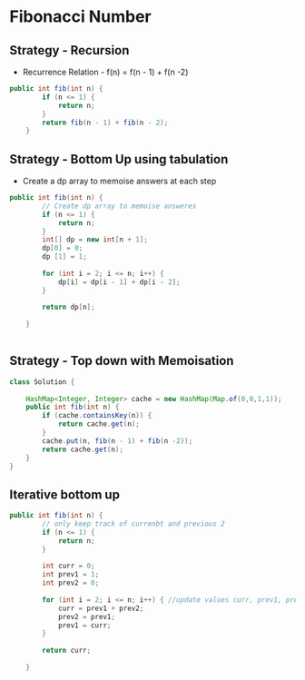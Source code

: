 # Fibonacci Number

## Strategy - Recursion

* Recurrence Relation - f(n) = f(n - 1) + f(n -2)

```java
public int fib(int n) {
        if (n <= 1) {
            return n;
        }
        return fib(n - 1) + fib(n - 2);
    }
```

## Strategy - Bottom Up using tabulation

* Create a dp array to memoise answers at each step

```java
public int fib(int n) {
        // Create dp array to memoise answeres
        if (n <= 1) {
            return n;
        }
        int[] dp = new int[n + 1];
        dp[0] = 0;
        dp [1] = 1;
        
        for (int i = 2; i <= n; i++) {
            dp[i] = dp[i - 1] + dp[i - 2];
        }
        
        return dp[n];
        
    }
    
```

## Strategy - Top down with Memoisation

```java
class Solution {
    
    HashMap<Integer, Integer> cache = new HashMap(Map.of(0,0,1,1));
    public int fib(int n) {
        if (cache.containsKey(n)) {
            return cache.get(n);
        }
        cache.put(n, fib(n - 1) + fib(n -2));
        return cache.get(n);
    }
}
```

## Iterative bottom up

```java
public int fib(int n) {
        // only keep track of currenbt and previous 2
        if (n <= 1) {
            return n;
        }
        
        int curr = 0;
        int prev1 = 1;
        int prev2 = 0;
        
        for (int i = 2; i <= n; i++) { //update values curr, prev1, prev2
            curr = prev1 + prev2;
            prev2 = prev1;
            prev1 = curr;
        }
        
        return curr;
        
    }
```
